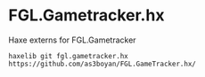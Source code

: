 FGL.Gametracker.hx
==========

Haxe externs for FGL.Gametracker

    haxelib git fgl.gametracker.hx https://github.com/as3boyan/FGL.GameTracker.hx/
